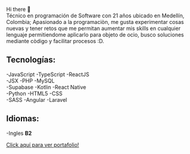 Hi there 👋 <br>
Técnico en programación de Software con 21 años ubicado en Medellín, Colombia; Apasionado a la programaciòn, me gusta experimentar cosas nuevas y tener retos que me permitan aumentar mis skills en cualquier lenguaje permitiendome aplicarlo para objeto de ocio, busco soluciones mediante còdigo y facilitar procesos :D.

## Tecnologías:
-JavaScript
-TypeScript
-ReactJS <br>
-JSX
-PHP
-MySQL <br>
-Supabase
-Kotlin
-React Native <br>
-Python
-HTML5
-CSS <br>
-SASS
-Angular
-Laravel 

## Idiomas:
-Ingles **B2**

[Click aquí para ver portafolio!](https://portafolio-xleaans-projects.vercel.app)
